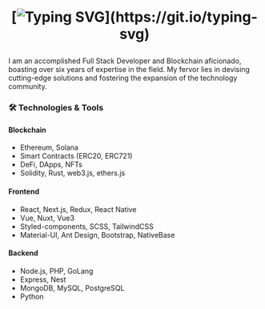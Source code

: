 <h1 align="center">

[![Typing SVG](https://readme-typing-svg.herokuapp.com?font=Architects+Daughter&color=7AF79A&size=30&lines=Hey!+I+am+professional+web+developer;I+am+SoftWare+Engineer...;)](https://git.io/typing-svg)
  
</h1>

I am an accomplished Full Stack Developer and Blockchain aficionado, boasting over six years of expertise in the field. My fervor lies in devising cutting-edge solutions and fostering the expansion of the technology community.

### 🛠️ Technologies & Tools

#### Blockchain
- Ethereum, Solana
- Smart Contracts (ERC20, ERC721)
- DeFi, DApps, NFTs
- Solidity, Rust, web3.js, ethers.js

#### Frontend
- React, Next.js, Redux, React Native
- Vue, Nuxt, Vue3
- Styled-components, SCSS, TailwindCSS
- Material-UI, Ant Design, Bootstrap, NativeBase

#### Backend
- Node.js, PHP, GoLang
- Express, Nest
- MongoDB, MySQL, PostgreSQL
- Python
